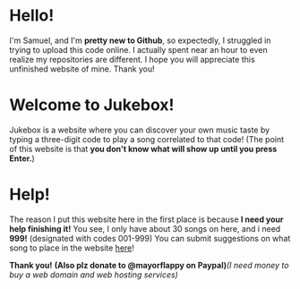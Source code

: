 # Hello!

I'm Samuel, and I'm **pretty new to Github**, so expectedly, I struggled in trying to upload this
code online. I actually spent near an hour to even realize my repositories are different. I hope 
you will appreciate this unfinished website of mine. Thank you!

# Welcome to Jukebox!

Jukebox is a website where you can discover your own music taste by typing a three-digit code
to play a song correlated to that code! (The point of this website is that **you don't know what will
show up until you press Enter.**)
 
# Help!

The reason I put this website here in the first place is because **I need your help finishing it!** You see, 
I only have about 30 songs on here, and i need **999!** (designated with codes 001-999) You can submit 
suggestions on what song to place in the website [here](https://docs.google.com/forms/d/e/1FAIpQLSc9p7y0z88382GU71aSNjH5WttpQM2jGFyM8wemxj8aIeMEJQ/viewform?usp=dialog)!

**Thank you!**
**(Also plz donate to @mayorflappy on Paypal)***(I need money to buy a web domain and web hosting services)*
